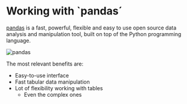 # Working with `pandas´

[pandas](https://pandas.pydata.org/) is a fast, powerful, flexible and easy to use open source data analysis and manipulation tool, built on top of the Python programming language.

![pandas](https://upload.wikimedia.org/wikipedia/commons/thumb/e/ed/Pandas_logo.svg/768px-Pandas_logo.svg.png?20200209204934)

The most relevant benefits are:
* Easy-to-use interface
* Fast tabular data manipulation
* Lot of flexibility working with tables
  * Even the complex ones


